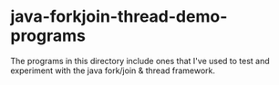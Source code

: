 # java-forkjoin-thread-demo-programs
The programs in this directory include ones that I've used to test and experiment with the java fork/join &amp; thread framework.
